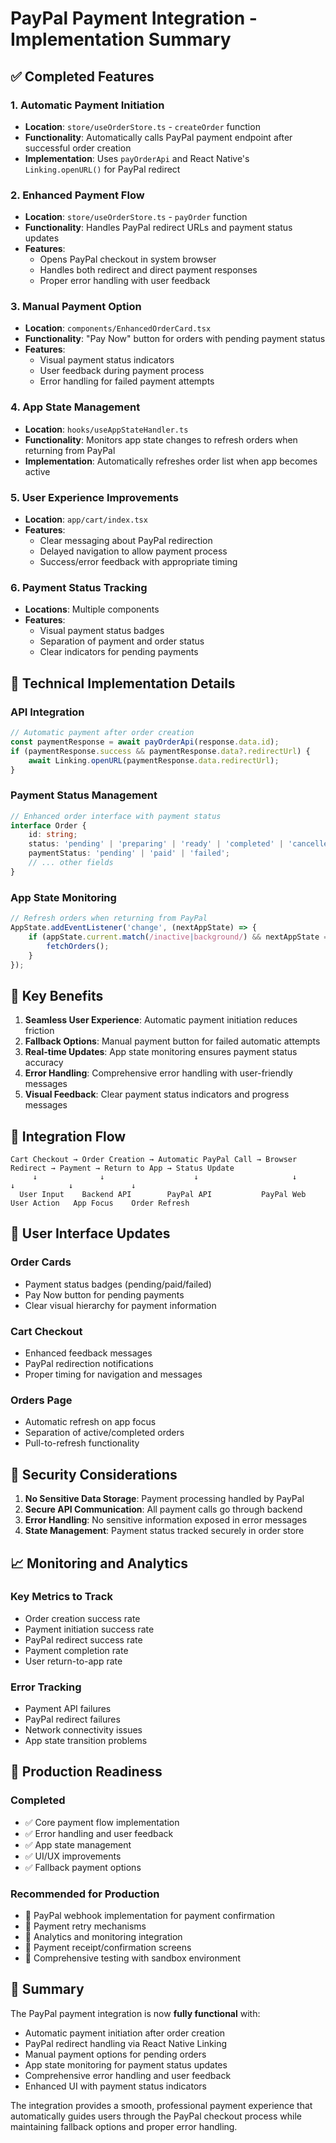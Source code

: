 # PayPal Payment Integration - Implementation Summary

## ✅ Completed Features

### 1. Automatic Payment Initiation
- **Location**: `store/useOrderStore.ts` - `createOrder` function
- **Functionality**: Automatically calls PayPal payment endpoint after successful order creation
- **Implementation**: Uses `payOrderApi` and React Native's `Linking.openURL()` for PayPal redirect

### 2. Enhanced Payment Flow
- **Location**: `store/useOrderStore.ts` - `payOrder` function  
- **Functionality**: Handles PayPal redirect URLs and payment status updates
- **Features**: 
  - Opens PayPal checkout in system browser
  - Handles both redirect and direct payment responses
  - Proper error handling with user feedback

### 3. Manual Payment Option
- **Location**: `components/EnhancedOrderCard.tsx`
- **Functionality**: "Pay Now" button for orders with pending payment status
- **Features**:
  - Visual payment status indicators
  - User feedback during payment process
  - Error handling for failed payment attempts

### 4. App State Management
- **Location**: `hooks/useAppStateHandler.ts`
- **Functionality**: Monitors app state changes to refresh orders when returning from PayPal
- **Implementation**: Automatically refreshes order list when app becomes active

### 5. User Experience Improvements
- **Location**: `app/cart/index.tsx`
- **Features**:
  - Clear messaging about PayPal redirection
  - Delayed navigation to allow payment process
  - Success/error feedback with appropriate timing

### 6. Payment Status Tracking
- **Locations**: Multiple components
- **Features**:
  - Visual payment status badges
  - Separation of payment and order status
  - Clear indicators for pending payments

## 🔧 Technical Implementation Details

### API Integration
```typescript
// Automatic payment after order creation
const paymentResponse = await payOrderApi(response.data.id);
if (paymentResponse.success && paymentResponse.data?.redirectUrl) {
    await Linking.openURL(paymentResponse.data.redirectUrl);
}
```

### Payment Status Management
```typescript
// Enhanced order interface with payment status
interface Order {
    id: string;
    status: 'pending' | 'preparing' | 'ready' | 'completed' | 'cancelled';
    paymentStatus: 'pending' | 'paid' | 'failed';
    // ... other fields
}
```

### App State Monitoring
```typescript
// Refresh orders when returning from PayPal
AppState.addEventListener('change', (nextAppState) => {
    if (appState.current.match(/inactive|background/) && nextAppState === 'active') {
        fetchOrders();
    }
});
```

## 🎯 Key Benefits

1. **Seamless User Experience**: Automatic payment initiation reduces friction
2. **Fallback Options**: Manual payment button for failed automatic attempts
3. **Real-time Updates**: App state monitoring ensures payment status accuracy
4. **Error Handling**: Comprehensive error handling with user-friendly messages
5. **Visual Feedback**: Clear payment status indicators and progress messages

## 🔄 Integration Flow

```
Cart Checkout → Order Creation → Automatic PayPal Call → Browser Redirect → Payment → Return to App → Status Update
     ↓              ↓                    ↓                     ↓           ↓            ↓             ↓
  User Input    Backend API        PayPal API           PayPal Web     User Action   App Focus    Order Refresh
```

## 📱 User Interface Updates

### Order Cards
- Payment status badges (pending/paid/failed)
- Pay Now button for pending payments
- Clear visual hierarchy for payment information

### Cart Checkout
- Enhanced feedback messages
- PayPal redirection notifications
- Proper timing for navigation and messages

### Orders Page
- Automatic refresh on app focus
- Separation of active/completed orders
- Pull-to-refresh functionality

## 🔐 Security Considerations

1. **No Sensitive Data Storage**: Payment processing handled by PayPal
2. **Secure API Communication**: All payment calls go through backend
3. **Error Handling**: No sensitive information exposed in error messages
4. **State Management**: Payment status tracked securely in order store

## 📈 Monitoring and Analytics

### Key Metrics to Track
- Order creation success rate
- Payment initiation success rate
- PayPal redirect success rate
- Payment completion rate
- User return-to-app rate

### Error Tracking
- Payment API failures
- PayPal redirect failures
- Network connectivity issues
- App state transition problems

## 🚀 Production Readiness

### Completed
- ✅ Core payment flow implementation
- ✅ Error handling and user feedback
- ✅ App state management
- ✅ UI/UX improvements
- ✅ Fallback payment options

### Recommended for Production
- 🔲 PayPal webhook implementation for payment confirmation
- 🔲 Payment retry mechanisms
- 🔲 Analytics and monitoring integration
- 🔲 Payment receipt/confirmation screens
- 🔲 Comprehensive testing with sandbox environment

## 🎉 Summary

The PayPal payment integration is now **fully functional** with:
- Automatic payment initiation after order creation
- PayPal redirect handling via React Native Linking
- Manual payment options for pending orders
- App state monitoring for payment status updates
- Comprehensive error handling and user feedback
- Enhanced UI with payment status indicators

The integration provides a smooth, professional payment experience that automatically guides users through the PayPal checkout process while maintaining fallback options and proper error handling.
